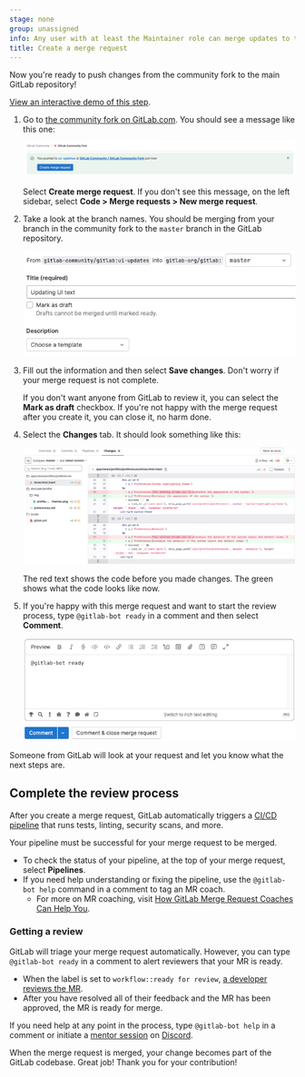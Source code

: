 ```yaml
---
stage: none
group: unassigned
info: Any user with at least the Maintainer role can merge updates to this content. For details, see https://docs.gitlab.com/development/development_processes/#development-guidelines-review.
title: Create a merge request
---
```


Now you're ready to push changes from the community fork to the main GitLab repository!

[View an interactive demo of this step](https://gitlab.navattic.com/tu5n0haw).

1. Go to [the community fork on GitLab.com](https://gitlab.com/gitlab-community/gitlab).
   You should see a message like this one:

   ![A banner prompting the user to create a merge request in response to recently pushed changes](img/mr_button_v15_11.png)

   Select **Create merge request**.
   If you don't see this message, on the left sidebar, select **Code > Merge requests > New merge request**.

1. Take a look at the branch names. You should be merging from your branch
   in the community fork to the `master` branch in the GitLab repository.

   ![The user interface for creating a new merge request that highlights the source and destination branches](img/new_merge_request_v15_11.png)

1. Fill out the information and then select **Save changes**.
   Don't worry if your merge request is not complete.

   If you don't want anyone from GitLab to review it, you can select the **Mark as draft** checkbox.
   If you're not happy with the merge request after you create it, you can close it, no harm done.

1. Select the **Changes** tab. It should look something like this:

   ![A snapshot of the changes made in the merge request, with differences highlighted in red and green](img/changes_tab_v15_11.png)

   The red text shows the code before you made changes. The green shows what
   the code looks like now.

1. If you're happy with this merge request and want to start the review process, type
   `@gitlab-bot ready` in a comment and then select **Comment**.

   ![A draft comment with the "GitLab bot ready" command to initiate the review process](img/bot_ready_v16_6.png)

Someone from GitLab will look at your request and let you know what the next steps are.

## Complete the review process

After you create a merge request, GitLab automatically triggers a [CI/CD pipeline](../../../ci/pipelines/_index.md)
that runs tests, linting, security scans, and more.

Your pipeline must be successful for your merge request to be merged.

- To check the status of your pipeline, at the top of your merge request, select **Pipelines**.
- If you need help understanding or fixing the pipeline, use the `@gitlab-bot help` command in a comment to tag an MR coach.
  - For more on MR coaching, visit [How GitLab Merge Request Coaches Can Help You](../merge_request_coaches.md).

### Getting a review

GitLab will triage your merge request automatically.
However, you can type `@gitlab-bot ready` in a comment to alert reviewers that your MR is ready.

- When the label is set to `workflow::ready for review`, [a developer reviews the MR](../../code_review.md).
- After you have resolved all of their feedback and the MR has been approved, the MR is ready for merge.

If you need help at any point in the process, type `@gitlab-bot help` in a comment or initiate a
[mentor session](https://about.gitlab.com/community/contribute/mentor-sessions/) on [Discord](https://discord.com/invite/gitlab).

When the merge request is merged, your change becomes part of the GitLab codebase.
Great job! Thank you for your contribution!

